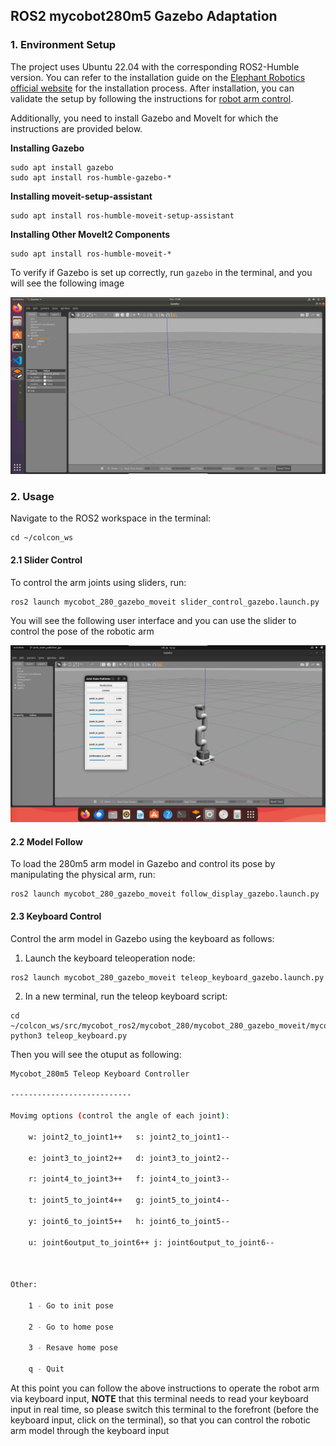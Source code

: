 ## ROS2 mycobot280m5 Gazebo Adaptation

### 1. Environment Setup

The project uses Ubuntu 22.04 with the corresponding ROS2-Humble version. You can refer to the installation guide on the [Elephant Robotics official website](https://docs.elephantrobotics.com/docs/mycobot-m5-en/12-ApplicationBaseROS/12.2-ROS2/12.2.1-InstallationOfROS2.html) for the installation process. After installation, you can validate the setup by following the instructions for [robot arm control](https://docs.elephantrobotics.com/docs/mycobot-m5-en/12-ApplicationBaseROS/12.2-ROS2/12.2.4-rivzIntroductionAndUse/myCobot-280.html).

Additionally, you need to install Gazebo and MoveIt for which the instructions are provided below.

**Installing Gazebo**

```
sudo apt install gazebo
sudo apt install ros-humble-gazebo-*
```

**Installing moveit-setup-assistant**

```
sudo apt install ros-humble-moveit-setup-assistant
```

**Installing Other MoveIt2 Components**

```
sudo apt install ros-humble-moveit-*
```

To verify if Gazebo is set up correctly, run `gazebo` in the terminal, and you will see the following image

![10png](./image/10.png?msec=1721980139454)

### 2. Usage

Navigate to the ROS2 workspace in the terminal:

```
cd ~/colcon_ws
```

#### 2.1 Slider Control

To control the arm joints using sliders, run:

```
ros2 launch mycobot_280_gazebo_moveit slider_control_gazebo.launch.py
```

You will see the following user interface and you can use the slider to control the pose of the robotic arm

![12png](./image/12.png?msec=1721980413413)

#### 2.2 Model Follow

To load the 280m5 arm model in Gazebo and control its pose by manipulating the physical arm, run:

```
ros2 launch mycobot_280_gazebo_moveit follow_display_gazebo.launch.py
```

#### 2.3 Keyboard Control

Control the arm model in Gazebo using the keyboard as follows:

1. Launch the keyboard teleoperation node:

```
ros2 launch mycobot_280_gazebo_moveit teleop_keyboard_gazebo.launch.py
```

2. In a new terminal, run the teleop keyboard script:

```
cd ~/colcon_ws/src/mycobot_ros2/mycobot_280/mycobot_280_gazebo_moveit/mycobot_280_gazebo_moveit
python3 teleop_keyboard.py
```

Then you will see the otuput as following:

```bash
Mycobot_280m5 Teleop Keyboard Controller

---------------------------

Movimg options (control the angle of each joint):

    w: joint2_to_joint1++   s: joint2_to_joint1--

    e: joint3_to_joint2++   d: joint3_to_joint2--

    r: joint4_to_joint3++   f: joint4_to_joint3--

    t: joint5_to_joint4++   g: joint5_to_joint4--

    y: joint6_to_joint5++   h: joint6_to_joint5--

    u: joint6output_to_joint6++ j: joint6output_to_joint6--



Other:

    1 - Go to init pose

    2 - Go to home pose

    3 - Resave home pose

    q - Quit
```

At this point you can follow the above instructions to operate the robot arm via keyboard input, **NOTE** that this terminal needs to read your keyboard input in real time, so please switch this terminal to the forefront (before the keyboard input, click on the terminal), so that you can control the robotic arm model through the keyboard input